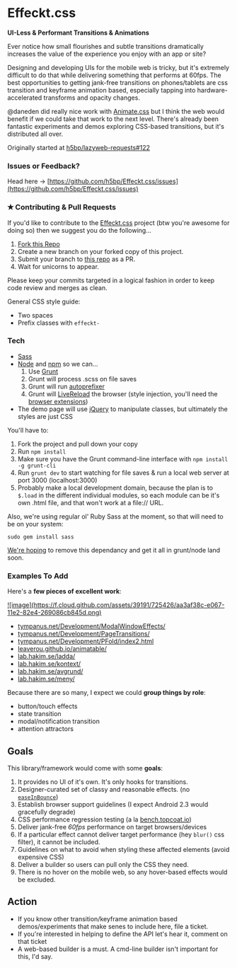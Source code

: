 Effeckt.css
===========

**UI-Less &amp; Performant Transitions &amp; Animations**

Ever notice how small flourishes and subtle transitions dramatically increases the value of the experience you enjoy with an app or site?

Designing and developing UIs for the mobile web is tricky, but it's extremely difficult to do that while delivering something that performs at 60fps. The best opportunities to getting jank-free transitions on phones/tablets are css transition and keyframe animation based, especially tapping into hardware-accelerated transforms and opacity changes.

@daneden did really nice work with [Animate.css](http://daneden.me/animate/) but I think the web would benefit if we could take that work to the next level. There's already been fantastic experiments and demos exploring CSS-based transitions, but it's distributed all over.

Originally started at [h5bp/lazyweb-requests#122](https://github.com/h5bp/lazyweb-requests/issues/122)


### Issues or Feedback?
Head here → [https://github.com/h5bp/Effeckt.css/issues](https://github.com/h5bp/Effeckt.css/issues)


### ✭ Contributing & Pull Requests
If you'd like to contribute to the [Effeckt.css](https://github.com/h5bp/Effeckt.css) project (btw you're awesome for doing so) then we suggest you do the following…

1. [Fork this Repo](https://github.com/h5bp/Effeckt.css)
2. Create a new branch on your forked copy of this project.
3. Submit your branch to [this repo](https://github.com/h5bp/Effeckt.css) as a PR.
4. Wait for unicorns to appear.

Please keep your commits targeted in a logical fashion in order to keep code review and merges as clean.

General CSS style guide:

- Two spaces
- Prefix classes with `effeckt-`


### Tech

- [Sass](http://sass-lang.com/)
- [Node](http://nodejs.org/) and [npm](https://npmjs.org/) so we can...
  1. Use [Grunt](http://gruntjs.com/)
  1. Grunt will process .scss on file saves
  1. Grunt will run [autoprefixer](https://github.com/ai/autoprefixer)
  1. Grunt will [LiveReload](http://livereload.com/) the browser (style injection, you'll need the [browser extensions](http://feedback.livereload.com/knowledgebase/articles/86242-how-do-i-install-and-use-the-browser-extensions-))
- The demo page will use [jQuery](http://jquery.com/) to manipulate classes, but ultimately the styles are just CSS

You'll have to:

1. Fork the project and pull down your copy
1. Run `npm install`
1. Make sure you have the Grunt command-line interface with `npm install -g grunt-cli`
1. Run `grunt dev` to start watching for file saves & run a local web server at port 3000 (localhost:3000)
1. Probably make a local development domain, because the plan is to `$.load` in the different individual modules, so each module can be it's own .html file, and that won't work at a file:// URL.

Also, we're using regular ol' Ruby Sass at the moment, so that will need to be on your system:

`sudo gem install sass`

[We're hoping](https://github.com/h5bp/Effeckt.css/issues/35) to remove this dependancy and get it all in grunt/node land soon.


### Examples To Add

Here's a **few pieces of excellent work**:

<a href="http://youtu.be/Qc40YDFA4Bg">
![image](https://f.cloud.github.com/assets/39191/725426/aa3af38c-e067-11e2-82e4-269086cb845d.png)
</a>

* [tympanus.net/Development/ModalWindowEffects/](http://tympanus.net/Development/ModalWindowEffects/)
* [tympanus.net/Development/PageTransitions/](http://tympanus.net/Development/PageTransitions/)
* [tympanus.net/Development/PFold/index2.html](http://tympanus.net/Development/PFold/index2.html)
* [leaverou.github.io/animatable/](http://leaverou.github.io/animatable/)
* [lab.hakim.se/ladda/](http://lab.hakim.se/ladda/)
* [lab.hakim.se/kontext/](http://lab.hakim.se/kontext/)
* [lab.hakim.se/avgrund/](http://lab.hakim.se/avgrund/)
* [lab.hakim.se/meny/](http://lab.hakim.se/meny/)

Because there are so many, I expect we could **group things by role**:

* button/touch effects
* state transition
* modal/notification transition
* attention attractors


## Goals

This library/framework would come with some **goals**:

1. It provides no UI of it's own. It's only hooks for transitions.
1. Designer-curated set of classy and reasonable effects. (no [`easeInBounce`](http://easings.net/#easeInBounce))
1. Establish browser support guidelines (I expect Android 2.3 would gracefully degrade)
1. CSS performance regression testing (a la [bench.topcoat.io](http://bench.topcoat.io))
1. Deliver jank-free *60fps* performance on target browsers/devices
1. If a particular effect cannot deliver target performance (hey `blur()` css filter), it cannot be included.
1. Guidelines on what to avoid when styling these affected elements (avoid expensive CSS)
1. Deliver a builder so users can pull only the CSS they need.
1. There is no hover on the mobile web, so any hover-based effects would be excluded.


## Action

* If you know other transition/keyframe animation based demos/experiments that make senes to include here, file a ticket.
* If you're interested in helping to define the API let's hear it, comment on that ticket
* A web-based builder is a must. A cmd-line builder isn't important for this, I'd say.
